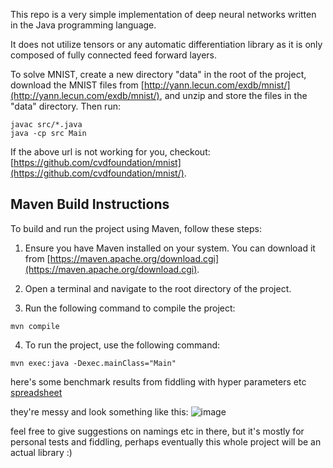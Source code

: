This repo is a very simple implementation of deep neural networks written in the Java programming language.

It does not utilize tensors or any automatic differentiation library as it is only composed of fully connected feed forward layers.

To solve MNIST, create a new directory "data" in the root of the project, download the MNIST files from [http://yann.lecun.com/exdb/mnist/](http://yann.lecun.com/exdb/mnist/), and unzip and store the files in the "data" directory. Then run:

```
javac src/*.java
java -cp src Main
```

If the above url is not working for you, checkout: [https://github.com/cvdfoundation/mnist](https://github.com/cvdfoundation/mnist/).

## Maven Build Instructions

To build and run the project using Maven, follow these steps:

1. Ensure you have Maven installed on your system. You can download it from [https://maven.apache.org/download.cgi](https://maven.apache.org/download.cgi).

2. Open a terminal and navigate to the root directory of the project.

3. Run the following command to compile the project:

```
mvn compile
```

4. To run the project, use the following command:

```
mvn exec:java -Dexec.mainClass="Main"
```

here's some benchmark results from fiddling with hyper parameters etc 
[spreadsheet](https://docs.google.com/spreadsheets/d/1825onhH1uPmXJjqjOOZLDkHyJ_BaYP1LKGJzq5vDf4s/edit?usp=sharing)

they're messy and look something like this: ![image](https://github.com/user-attachments/assets/3f8ad5c4-2677-4d49-ae10-74fa578447ee)

feel free to give suggestions on namings etc in there, but it's mostly for personal tests and fiddling, perhaps eventually this whole project will be an actual library :)
